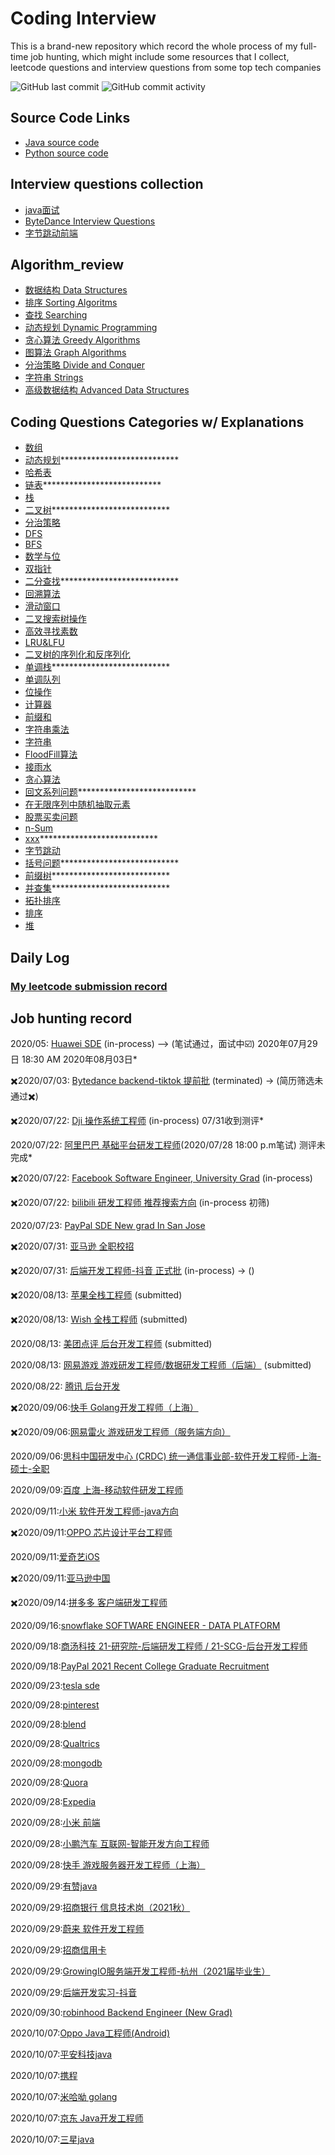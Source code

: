 # Coding Interview
This is a brand-new repository which record the whole process of my full-time job hunting, which might include some resources that I collect, leetcode questions and interview questions from some top tech companies

![GitHub last commit](https://img.shields.io/github/last-commit/weilingao/movie-website)
![GitHub commit activity](https://img.shields.io/github/commit-activity/w/weilingao/movie-website)

## Source Code Links
- [Java source code](interview_code/java_src)
- [Python source code](interview_code/python_src)
## Interview questions collection
- [java面试](interview_questions/14_Java_秋招必备.md)
- [ByteDance Interview Questions](interview_questions/ByteDance_backend.md)
- [字节跳动前端](interview_questions/字节跳动前端.md)
## Algorithm_review
- [数据结构 Data Structures](algorithm/data_structure.md)
- [排序 Sorting Algoritms](algorithm/sorting_algoritms.md)
- [查找 Searching](algorithm/searching.md)
- [动态规划 Dynamic Programming](algorithm/dynamic_programming.md)
- [贪心算法 Greedy Algorithms](algorithm/greedy_algorithm.md)
- [图算法 Graph Algorithms](algorithm/graph_algorithm.md)
- [分治策略 Divide and Conquer](algorithm/divide_and_conquer.md)
- [字符串 Strings](algorithm/strings.md)
- [高级数据结构 Advanced Data Structures](algorithm/advanced_data_structures.md)
## Coding Questions Categories w/ Explanations
- [数组](interview_code/Array.md)
- [动态规划](interview_code/Dynamic_Programming.md)***************************
- [哈希表](interview_code/Hash_Table.md)
- [链表](interview_code/Linked_List.md)***************************
- [栈](interview_code/Stack.md)
- [二叉树](interview_code/binarytree.md)***************************
- [分治策略](interview_code/divide_and_conquer.md)
- [DFS](interview_code/dfs.md)
- [BFS](interview_code/bfs.md)
- [数学与位](interview_code/math.md)
- [双指针](interview_code/two_pointers.md)
- [二分查找](interview_code/binary_search.md)***************************
- [回溯算法](interview_code/backtracking.md)
- [滑动窗口](interview_code/slidingwindow.md)
- [二叉搜索树操作](interview_code/bstoperation.md)
- [高效寻找素数](interview_code/primenumber.md)
- [LRU&LFU](interview_code/LRULFU.md)
- [二叉树的序列化和反序列化](interview_code/binarytreeserializedeserialize.md)
- [单调栈](interview_code/单调栈.md)***************************
- [单调队列](interview_code/单调队列.md)
- [位操作](interview_code/位操作.md)
- [计算器](interview_code/计算器.md)
- [前缀和](interview_code/前缀和.md)
- [字符串乘法](interview_code/字符串乘法.md)
- [字符串](interview_code/字符串.md)
- [FloodFill算法](interview_code/FloodFill算法.md)
- [接雨水](interview_code/接雨水.md)
- [贪心算法](interview_code/贪心算法.md)
- [回文系列问题](interview_code/回文串.md)***************************
- [在无限序列中随机抽取元素](interview_code/在无限序列中随机抽取元素.md)
- [股票买卖问题](interview_code/股票买卖问题.md)
- [n-Sum](interview_code/n-Sum.md)
- [xxx](interview_code/亚麻.md)***************************
- [字节跳动](interview_code/字节跳动.md)
- [括号问题](interview_code/括号问题.md)***************************
- [前缀树](interview_code/前缀树.md)***************************
- [并查集](interview_code/并查集.md)***************************
- [拓扑排序](interview_code/拓扑排序.md)
- [排序](interview_code/排序.md)
- [堆](interview_code/堆.md)
## Daily Log
### [My leetcode submission record](https://leetcode-cn.com/u/weilin_g/)

## Job hunting record
2020/05: [Huawei SDE](http://career.huawei.com/reccampportal/portal5/campus-recruitment-detail.html?jobId=96297) (in-process) —> (笔试通过，面试中☑️) 2020年07月29日 18:30 AM 2020年08月03日*

✖️2020/07/03: [Bytedance backend-tiktok 提前批](https://job.bytedance.com/campus/position/detail/6835619069605972237) (terminated) -> (简历筛选未通过✖️)

✖️2020/07/22: [Dji 操作系统工程师](https://we.dji.com/zh-CN/position/detail?positionId=1278541355841789952) (in-process) 07/31收到测评*

2020/07/22: [阿里巴巴 基础平台研发工程师](https://talent.alibaba.com/campus-position/12478?spm=a1z9iw.13825180.0.0.4db93ae7T85BXD)(2020/07/28 18:00 p.m笔试) 测评未完成*

✖️2020/07/22: [Facebook Software Engineer, University Grad](https://www.facebook.com/careers/jobs/1559217084255670/) (in-process)

✖️2020/07/22: [bilibili 研发工程师 推荐搜索方向](https://app.mokahr.com/campus_apply/bilibili01/6205#/job/f6a1ecda-fa3b-4e2d-9e19-ebfc228ca9fc?_k=1v8lj6) (in-process 初筛)

2020/07/23: [PayPal SDE New grad In San Jose](https://jobsearch.paypal-corp.com/en-US/job/software-engineer-university-graduate/J3N6XK609RZPM02XGWM)

✖️2020/07/31: [亚马逊 全职校招](https://www.amazon.jobs/zh/jobs/1204412/software-development-engineer-2021-united-states)

✖️2020/07/31: [后端开发工程师-抖音 正式批](https://job.bytedance.com/campus/position/detail/6835619069605972237) (in-process) -> ()

✖️2020/08/13: [苹果全栈工程师](https://jobs.apple.com/en-us/details/200170292/full-stack-software-engineer) (submitted)

✖️2020/08/13: [Wish 全栈工程师](https://jobs.smartrecruiters.com/wish/743999716337373-new-grad-full-stack-software-engineer) (submitted)

2020/08/13: [美团点评 后台开发工程师](https://campus.meituan.com/jobs?interviewCity=50&jobFamily=1&jobId=2941&jobType=1&pageNo=1) (submitted)

2020/08/13: [网易游戏 游戏研发工程师/数据研发工程师（后端）](https://game.campus.163.com/position) (submitted)

2020/08/22: [腾讯 后台开发](https://join.qq.com/post.php?post=101&pid=1)

✖️2020/09/06:[快手 Golang开发工程师（上海）](https://campus.kuaishou.cn/recruit/campus/e/#/campus/job-info/1644) 

✖️2020/09/06:[网易雷火 游戏研发工程师（服务端方向）](https://campus.163.com/app/detail/index?projectId=27&id=696)

2020/09/06:[思科中国研发中心 (CRDC)	统一通信事业部-软件开发工程师-上海-硕士-全职](http://i.51job.com/userset/my_apply.php?type=xy&lang=c)

2020/09/09:[百度 上海-移动软件研发工程师](https://talent.baidu.com/external/baidu/campus.html#/jobDetail/all/1/170108)

2020/09/11:[小米 软件开发工程师-java方向](https://app.mokahr.com/campus_apply/xiaomi/24517#/job/73485b7a-99f0-4879-be82-059f225eff4d)

✖️2020/09/11:[OPPO 芯片设计平台工程师](https://xiaoyuan.zhaopin.com/job/CC000347841J90000096000)

2020/09/11:[爱奇艺iOS](http://zhaopin.iqiyi.com/job-school.html?pageType=1)

✖️2020/09/11:[亚马逊中国](https://www.amazon.jobs/en/jobs/1233931/software-dev-engineer)

✖️2020/09/14:[拼多多 客户端研发工程师](https://careers.pinduoduo.com/campus/grad/detail?positionId=5b11efc4-0eaa-4cc7-8f3f-2fec4063a964)

2020/09/16:[snowflake SOFTWARE ENGINEER - DATA PLATFORM](https://careers.snowflake.com/us/en/job/4407944002/Software-Engineer-Data-Platform)

2020/09/18:[商汤科技 21-研究院-后端研发工程师 / 21-SCG-后台开发工程师](https://hr.sensetime.com/delivery/record?channel=1)

2020/09/18:[PayPal 2021 Recent College Graduate Recruitment](https://jobsearch.paypal-corp.com/en-US/job/china-2021-recent-college-graduate-recruitment/J3M5JS653DCPJGYW9VB)

2020/09/23:[tesla sde](https://www.tesla.cn/careers/job/software-engineer--54031)

2020/09/28:[pinterest](https://www.pinterestcareers.com/jobs/university-grad-software-engineer-palo-alto-california-united-states-san-francisco-seattle-washington-toronto-ontario-canada?source=linkedin_limited_listing&utm_source=linkedin_limited_listing&gh_src=dv1g0b1)

2020/09/28:[blend](https://jobs.lever.co/blendlabs/ea55639b-3ab0-45d6-98fc-13d731ed766e?lever-origin=applied&lever-source%255B%255D=LinkedInPremium&lever-source=LinkedInJobs)

2020/09/28:[Qualtrics](https://www.qualtrics.com/careers/us/en/job/QUALUS260179EXTERNALENUS/Software-Engineer-New-Grad-Seattle-WA?utm_source=linkedin&utm_medium=phenom-feeds&t=edd9906d1)

2020/09/28:[mongodb](https://www.mongodb.com/careers/jobs/2309034?t=ircv7l)

2020/09/28:[Quora](https://boards.greenhouse.io/quora/jobs/4869747002?gh_src=56b1602f2us)

2020/09/28:[Expedia](https://expedia.wd5.myworkdayjobs.com/search/job/Washington---Seattle-Campus/New-Graduate---Software-Development-Engineer-I_R-55584/apply?source=LinkedIn)

2020/09/28:[小米 前端](http://campus.youzan.com/campus_apply/youzan/3749#/candidateHome/applications)

2020/09/28:[小鹏汽车 互联网-智能开发方向工程师](http://campus.youzan.com/campus_apply/youzan/3749#/candidateHome/applications)

2020/09/28:[快手 游戏服务器开发工程师（上海）](https://campus.kuaishou.cn/recruit/campus/e/#/campus/job-info/1260)

2020/09/29:[有赞java](http://campus.youzan.com/campus_apply/youzan/3749#/job/98fd9ea9-21fa-43c8-911a-31fdeb974fa9)

2020/09/29:[招商银行 信息技术岗（2021秋）](http://career.cloud.cmbchina.com/index.html#jobDetail?id=5430c118-4df9-4e2d-9478-196bce1467e3&returnUrl=#jobList?id=96574F8D-C7ED-4772-AE7C-BAC896D190C1&branchcode=100003&jobname=)

2020/09/29:[蔚来 软件开发工程师](https://www.hotjob.cn/wt/niocampus/web/index#/pc)

2020/09/29:[招商信用卡](https://zhaopin.ccc.cmbchina.com/applicant/#/detail/campus/360)

2020/09/29:[GrowingIO服务端开发工程师-杭州（2021届毕业生）](https://www.growingio.com/joinus/jobs/1f105d92-9555-4849-b0f3-01d3deb590c6/apply-status)

2020/09/29:[后端开发实习-抖音]()

2020/09/30:[robinhood Backend Engineer (New Grad)](https://boards.greenhouse.io/robinhood/jobs/2214220?s=LinkedIn&source=LinkedIn#app)

2020/10/07:[Oppo Java工程师(Android)](https://xiaoyuan.zhaopin.com/job/CC000347841J90000048000)

2020/10/07:[平安科技java](https://campus.pingan.com/tech/positionDetail?positionId=c16b97da9ce035b483026f38b24fa623)

2020/10/07:[携程](https://ctrip.zhiye.com/zpdetail/760035062)

2020/10/07:[米哈呦 golang](https://join.mihoyo.com/#/job/75bcfbf1-4a14-46ea-9d94-ded5317fb6ed)

2020/10/07:[京东 Java开发工程师](http://campus.jd.com/web/job/job_index?t=6&dicCode=1)

2020/10/07:[三星java](https://dearsamsung.zhiye.com/xzzw?k=&c=3100&p=null&day=-1&PageIndex=1&class=2#zzzw)